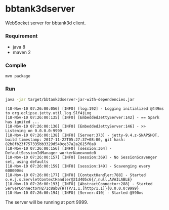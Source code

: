 # bbtank3dserver

WebSocket server for bbtank3d client.


### Requirement

- java 8
- maven 2


### Compile

```sh
mvn package
```

### Run

```sh
java -jar target/bbtank3dserver-jar-with-dependencies.jar
```

```shell
[18-Nov-10 07:26:00:056] [INFO] [log:192] - Logging initialized @449ms to org.eclipse.jetty.util.log.Slf4jLog
[18-Nov-10 07:26:00:135] [INFO] [EmbeddedJettyServer:142] - == Spark has ignited ...
[18-Nov-10 07:26:00:136] [INFO] [EmbeddedJettyServer:146] - >> Listening on 0.0.0.0:9999
[18-Nov-10 07:26:00:138] [INFO] [Server:373] - jetty-9.4.z-SNAPSHOT, build timestamp: 2017-11-22T05:27:37+08:00, git hash: 82b8fb23f757335bb3329d540ce37a2a2615f0a8
[18-Nov-10 07:26:00:156] [INFO] [session:364] - DefaultSessionIdManager workerName=node0
[18-Nov-10 07:26:00:157] [INFO] [session:369] - No SessionScavenger set, using defaults
[18-Nov-10 07:26:00:159] [INFO] [session:149] - Scavenging every 600000ms
[18-Nov-10 07:26:00:177] [INFO] [ContextHandler:788] - Started o.e.j.s.ServletContextHandler@21d405c6{/,null,AVAILABLE}
[18-Nov-10 07:26:00:193] [INFO] [AbstractConnector:288] - Started ServerConnector@271c8ab8{HTTP/1.1,[http/1.1]}{0.0.0.0:9999}
[18-Nov-10 07:26:00:194] [INFO] [Server:410] - Started @590ms

```

The server will be running at port 9999.
